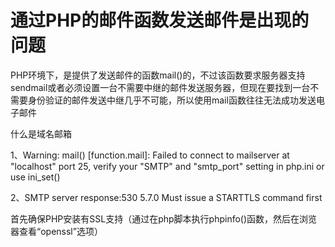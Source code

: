 # 通过PHP的邮件函数发送邮件是出现的问题

PHP环境下，是提供了发送邮件的函数mail()的，不过该函数要求服务器支持sendmail或者必须设置一台不需要中继的邮件发送服务器，但现在要找到一台不需要身份验证的邮件发送中继几乎不可能，所以使用mail函数往往无法成功发送电子邮件



什么是域名邮箱



1、Warning: mail() [function.mail]: Failed to connect to mailserver at "localhost" port 25, verify your "SMTP" and "smtp_port" setting in php.ini or use ini_set()



2、SMTP server response:530 5.7.0 Must issue a STARTTLS command first

​	首先确保PHP安装有SSL支持（通过在php脚本执行phpinfo()函数，然后在浏览器查看“openssl”选项）

